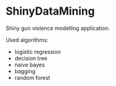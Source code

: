 # ShinyDataMining
Shiny gun violence modelling application.

Used algorithms:
- logistic regression
- decision tree
- naive bayes
- bagging
- random forest
